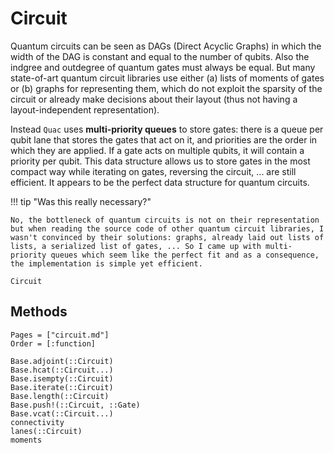 # Circuit

Quantum circuits can be seen as DAGs (Direct Acyclic Graphs) in which the width of the DAG is constant and equal to the number of qubits. Also the indgree and outdegree of quantum gates must always be equal.
But many state-of-art quantum circuit libraries use either (a) lists of moments of gates or (b) graphs for representing them, which do not exploit the sparsity of the circuit or already make decisions about their layout (thus not having a layout-independent representation).

Instead `Quac` uses **multi-priority queues** to store gates: there is a queue per qubit lane that stores the gates that act on it, and priorities are the order in which they are applied. If a gate acts on multiple qubits, it will contain a priority per qubit.
This data structure allows us to store gates in the most compact way while iterating on gates, reversing the circuit, ... are still efficient. It appears to be the perfect data structure for quantum circuits.

!!! tip "Was this really necessary?"

    No, the bottleneck of quantum circuits is not on their representation but when reading the source code of other quantum circuit libraries, I wasn't convinced by their solutions: graphs, already laid out lists of lists, a serialized list of gates, ... So I came up with multi-priority queues which seem like the perfect fit and as a consequence, the implementation is simple yet efficient.

```@docs
Circuit
```

## Methods

```@index
Pages = ["circuit.md"]
Order = [:function]
```

```@docs
Base.adjoint(::Circuit)
Base.hcat(::Circuit...)
Base.isempty(::Circuit)
Base.iterate(::Circuit)
Base.length(::Circuit)
Base.push!(::Circuit, ::Gate)
Base.vcat(::Circuit...)
connectivity
lanes(::Circuit)
moments
```
